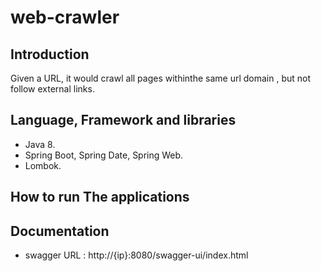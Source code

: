 # web-crawler

## Introduction
Given a URL, it would crawl all pages withinthe same url domain , but not follow external links.

## Language, Framework and libraries
- Java 8.
- Spring Boot, Spring Date, Spring Web.
- Lombok.

## How to run The applications




## Documentation
* swagger URL : http://{ip}:8080/swagger-ui/index.html
